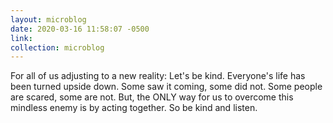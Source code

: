 ```yaml
---
layout: microblog
date: 2020-03-16 11:58:07 -0500
link: 
collection: microblog
---
```

For all of us adjusting to a new reality: Let's be kind. Everyone's life has been turned upside down. Some saw it coming, some did not. Some people are scared, some are not. But, the ONLY way for us to overcome this mindless enemy is by acting together. So be kind and listen.